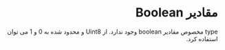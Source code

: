 <div dir="rtl">

# مقادیر Boolean

type مخصوص مقادیر boolean وجود ندارد. از Uint8 و محدود شده به 0 و 1 می توان استفاده کرد.

</div>